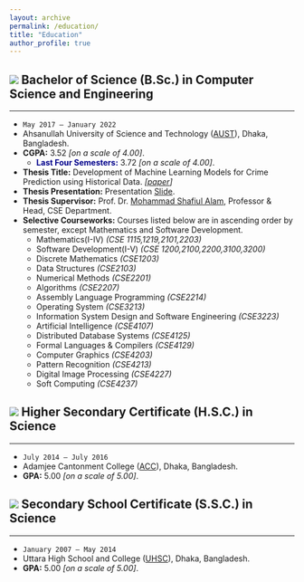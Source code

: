 ```yaml
---
layout: archive
permalink: /education/
title: "Education"
author_profile: true
---
```


## <img src="https://img.icons8.com/office/24/000000/graduation-cap.png"/> Bachelor of Science (B.Sc.) in Computer Science and Engineering

---

* `May 2017 – January 2022`
* Ahsanullah University of Science and Technology ([AUST](https://www.aust.edu/, "https://www.aust.edu/")), Dhaka, Bangladesh.
* **CGPA:** 3.52 _[on a scale of 4.00]_.
    * **<span style="color:DarkBlue">Last Four Semesters:</span>** 3.72 _[on a scale of 4.00]_.
* **Thesis Title:** Development of Machine Learning Models for Crime Prediction using Historical Data. _[[paper](https://abuubaida.github.io/files/bsc_thesis_paper_2022.pdf "Paper PDF")]_
* **Thesis Presentation:** Presentation [Slide](https://abuubaida.github.io/files/bsc_thesis_presentation_2022.pdf "Presentation PDF").
* **Thesis Supervisor:** Prof. Dr. [Mohammad Shafiul Alam](https://www.aust.edu/cse/faculty_member/dr_mohammad_shafiul_alam, "Academic Profile"), Professor & Head, CSE Department.
* **Selective Courseworks:** Courses listed below are in ascending order by semester, except Mathematics and Software Development.
    * Mathematics(I-IV) _(CSE 1115,1219,2101,2203)_
    * Software Development(I-V) _(CSE 1200,2100,2200,3100,3200)_
    * Discrete Mathematics _(CSE1203)_
    * Data Structures _(CSE2103)_
    * Numerical Methods _(CSE2201)_
    * Algorithms _(CSE2207)_
    * Assembly Language Programming _(CSE2214)_
    * Operating System _(CSE3213)_
    * Information System Design and Software Engineering _(CSE3223)_
    * Artificial Intelligence _(CSE4107)_
    * Distributed Database Systems _(CSE4125)_
    * Formal Languages & Compilers _(CSE4129)_
    * Computer Graphics _(CSE4203)_
    * Pattern Recognition _(CSE4213)_
    * Digital Image Processing _(CSE4227)_
    * Soft Computing _(CSE4237)_



## <img src="https://img.icons8.com/office/20/000000/diploma.png"/> Higher Secondary Certificate (H.S.C.) in Science

---

* `July 2014 – July 2016`
* Adamjee Cantonment College ([ACC](http://mail.acc.edu.bd/, "http://mail.acc.edu.bd/")), Dhaka, Bangladesh.
* **GPA:** 5.00 _[on a scale of 5.00]_.



## <img src="https://img.icons8.com/office/20/000000/diploma.png"/> Secondary School Certificate (S.S.C.) in Science

---

* `January 2007 – May 2014`
* Uttara High School and College ([UHSC](http://uhscdhaka.edu.bd/ "http://uhscdhaka.edu.bd/")), Dhaka, Bangladesh.
* **GPA:** 5.00 _[on a scale of 5.00]_.